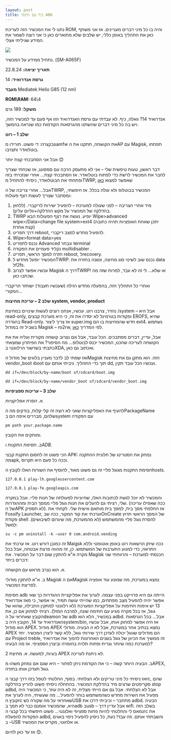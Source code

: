 ```yaml
---
layout: post
title: כיף עם גלקסי A06
---
```



נתנו לי את המכשיר הזה לעריכת ROM, והיה בו כל מיני דברים מעניינים. אז אני משתף כאן את התהליך באופן כללי, יש שלבים שלא מתוארים כאן כי אני רוצה לשמור את המידע שגיליתי אצלי.

<img src="{{ site.baseurl }}/assets/images/a06.jpg" />

נתחיל ממידע על המכשיר. (SM-A065F)

**תאריך יציאה:** 22.8.24

**גרסת אנדרואיד:** 14

**מעבד** Mediatek Helio G85 (12 nm)

**ROM\RAM:** 64\4

**משקל:** 189 גרם

אנדרואיד 14? וואלה, כיף. לא עבדתי עם גרסת האנדרואיד הזו אף פעם עד למכשיר הזה, ויש בה כל מיני דברים שהשתנו מהגרסאות הקודמות כמו שנראה בהמשך.

**שלב 1 – רוט**

בקצרה: די פשוט. תורידו מsamfw את הקושחה, תתקנו את הAP עם Magisk, תפתחו בוטלואדר ותצרבו.

אבל אני הסתבכתי קצת יותר 😊

דבר ראשון, טעות טיפשית שלי – אני לא מתעסק הרבה עם סמסונג, אז שכחתי שצריך לחבר את המכשיר לרשת כדי לפתוח בוטלואדר. אז הסתבכתי קצת...
אחרי שנזכרתי בזה ופתחתי את הבוטלואדר, ניסיתי להתחיל מTWRP, שאפשר למצוא [כאן](https://xdaforums.com/t/recovery-official-twrp-official-for-samsung-galaxy-a06.4715757/#post-89927875
)

אבל... אחרי צריבה של הTWRP, המכשיר בבוטלופ ולא עולה בכלל. אז חיפשתי, ומסתבר שצריך לעשות רצף פעולות:
1.	מיד אחרי הצריבה – לפני שעולה למערכת – להפעיל ישירות לריקברי. (ללחוץ בהדלקה של המכשיר על מקש ההדלקה+ווליום עליון).
2.	TWRP יופיע. נעשה את רצף הפעולות הבא
Wipe>advanced wipe>/Data>change file system>ext4
(יתכן שאחת האופציות תהיה כתובה קצת אחרת)
3.	דרך תפריט reboot, להפעיל מחדש למצב ריקברי.
4.	Wipe>format data>yes
5.	נכנס לתפריט Advanced ונבחר terminal
6.	נקליד פעמיים את הפקודה multidisabler .
7.	חזרה למסך הראשי, תפריט reboot, לrecovery.
8.	המכשיר יופעל מחדש לTWRP. נכנס שוב לשינוי סוג מחיצה, ונשנה בחזרה את data לf2fs.
9.	עכשיו אפשר לצרוב Magisk דרך הTWRP! או שלא... לי זה לא עבד, למרות שזה מה שכתבו כאן.

ואחרי כל התהליך הזה, בהפעלה מחדש רגילה (שעכשיו תעבוד) ישוחזר הריקברי המקורי...

**שלב 2 – עריכת מחיצות system, vendor, product**

נהדר, צרבנו רוט. עכשיו, אנחנו רוצים לעשות שינויים במחיצת /system – אבל היא read-only, ופקודות בטרמינל לא יסדרו את זה, כי היא מערכת קבצים EROFS, שהיא בהגדרה Read-only.
אז צריך ליצור super.img חדש שהמחיצות בו הם ext4.
נשתמש בשביל זה במודול Magisk – ro2rw, לפי המדריך [כאן](https://xdaforums.com/t/set-your-system-folder-to-r-w-mode-with-ro2rw-android-13-magisk-2024-method.4648921/).

אבל, עדיין, דברים מסתבכים. הכל עובד, אבל אם נצרוב קושחה מקורית ועליה את את הקושחה לעריכה שהכנו, המכשיר יכנס לבוטלופ... מה הסיפור?
את הפיתרון שמצאתי כתבתי בשרשור הרלוונטי בXDA, ואכתוב גם כאן.

ואז שמתי לב לדבר מעניין בלוגים של מודול הMagisk הזה. הוא מתקן גם את מחיצות vendor_boot וboot תוך כדי התהליך. גיביתי אותם עם dd, ועכשיו הכל עובד תקין.

`dd if=/dev/block/by-name/boot of/sdcard/boot.img`

`dd if=/dev/block/by-name/vendor_boot of/sdcard/vendor_boot.img`

**שלב 3 – עריכות ספציפיות**

*א.	הסרת אפליקציות.*

להעיף את האפליקציות שאני לא רוצה זה קלי קלות, בודקים מה הPackageName שלהם, מבררים איפה הם בsystem עם הפקודה

`pm path your.package.name`

ומוחקים את הקובץ.

*ב.	חסימת התקנות וADB.*

הכי פשוט זה לחסום התקנת קבצי APK:
נמחק את הסטרינג של חלונית ההתקנה מהapk, וככה כל פעם היא תקרוס.

חסימת התקנות מגוגל פליי זה גם פשוט מאוד, להוסיף את השורות האלו לקובץ הhosts.

`127.0.0.1 play-lh.googleusercontent.com`

`127.0.0.1 play-fe.googleapis.com`

והמכשיר לא יוכל לגשת לכתובות האלו, שחיוניות לפעולתה של חנות פליי.
אבל במקרה שלי, רציתי גם להעלים את חנות גוגל פליי ממסך הבית ומההגדרות. (ככה שאפילו עריכה של הAPK לא תספיק).
אז החלפתי מסך בית, למסך בית מותאם אישית שלי.
לקחתי את Fossify Launcher, וערכתי את קוד המקור, ככה שבOnCreate של המסך הראשי תרוץ פקודת shell להסרת גוגל פליי מהמשתמש (לא מהמערכת, מה שיגרום לשיבושים). למשל:

`su -c pm uninstall -k –user 0 com.android.vending`

זה כמובן דורש רוט. אז ערכתי את Maigsk ככה שיתן הרשאות רוט באופן אוטומטי וללא התראה, כדי למנוע התערבות של המשתמש. כן, זה מהווה פרצת אבטחה, אבל בכל מקרה א"א להתקין שום דבר על המכשיר. את Magisk הכנסתי למערכת – והרווחתי שני דברים ביחד:


א. הוא נצרב מראש עם הקושחה.

ב. א"א להתקין מודולי Magisk אם הMagisk נמצא במערכת, מה שמונע עוד אופציה לפריצת המכשיר.

חסימת adb הייתה גם היא פרוייקט בפני עצמה. לערוך את אפליקציית ההגדרות כך שאי אפשר יהיה להפעיל מצב מפתחים, כמו שהייתי עושה תמיד, אי אפשר, כי מאז אנדרואיד 13 יש אימות חתימות על אפליקציות המערכת (לא רלוונטי למתקין החבילה, שהוא של גוגל, אז בכל מקרה מגיע עם חתימה שונה, למרבה המזל). רציתי למחוק אם כן, את הקובץ שאחראי על הdeamon של adb במכשיר, הלא הוא adbd. אבל... בכל הגרסאות האנדרואיד עד 14, הקובץ היה בsystem/bin, אז היה אפשר למחוק אותו, אבל עכשיו הוא מודול APEX. מודול APEX נמצא בנתיב אחר במערכת, אבל לא זו הבעיה. מודולי APEX הם מודולים שגוגל יכולה לעדכן דרך שירותי גוגל, ללא קשר ליצרן המכשיר. יחד עם Project treble, זה ממשיך את הכיוון של גוגל בשנים האחרונות להפוך את אנדרואיד למערכת כמה שיותר גנרית ופחות תלויה בחומרה וביצרן הספציפי.
אז מה הבעיה?

2 בעיות, למעשה.
א. מחיצת APEX לא ניתנת לעריכה.

ב. הבעיה היותר קשה – כי את הקודמת ניתן לפתור – היא שגם אם נמחק משהו מAPEX, גוגל תעדכן אותו בחזרה.

אז ניסיתי כל מיני טריקים ולא הצלחתי.
בסוף, החלטתי לטפל בזה דרך קבצי הrc, שהם סקריפטים שרצים מיד בהדלקת המכשיר. בהתחלה ניסיתי פשוט להריץ בהדלקה stop adbd, אבל לא הצלחתי. אבל גם אם הייתי מצליח, זה לא היה עוזר, כי המכשיר היה מפעיל את השירות מחדש כשהמשתמש בוחר להפעיל...
מה שעשיתי, היה לערוך את קובץ הrc שאחראי על מה שקורה כשUSB מתחבר – וכיביתי דרכו את adbd. הבעיה היא, שהמכשיר אומנם כבר לא תמך בadb בusb – אבל עדיין דרך wifi.
בשלב הזה נמאס לי והחלטתי להיות פחות ספציפי ואלגנטי... פשוט חיפשתי בכל קבצי הrc את הפקודות להפעלת adbd, והשבתתי אותם.
וזה עבד! כעת, כל ניסיון להפעיל ניפוי באגים – בUSB או אלחוטי, מקריס את המכשיר.


אז עד כאן להיום 😊.


